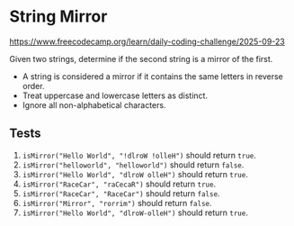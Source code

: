 # String Mirror

https://www.freecodecamp.org/learn/daily-coding-challenge/2025-09-23

Given two strings, determine if the second string is a mirror of the first.

- A string is considered a mirror if it contains the same letters in reverse order.
- Treat uppercase and lowercase letters as distinct.
- Ignore all non-alphabetical characters.

## Tests

1. `isMirror("Hello World", "!dlroW !olleH")` should return `true`.
1. `isMirror("helloworld", "helloworld")` should return `false`.
1. `isMirror("Hello World", "dlroW olleH")` should return `true`.
1. `isMirror("RaceCar", "raCecaR")` should return `true`.
1. `isMirror("RaceCar", "RaceCar")` should return `false`.
1. `isMirror("Mirror", "rorrim")` should return `false`.
1. `isMirror("Hello World", "dlroW-olleH")` should return `true`.
